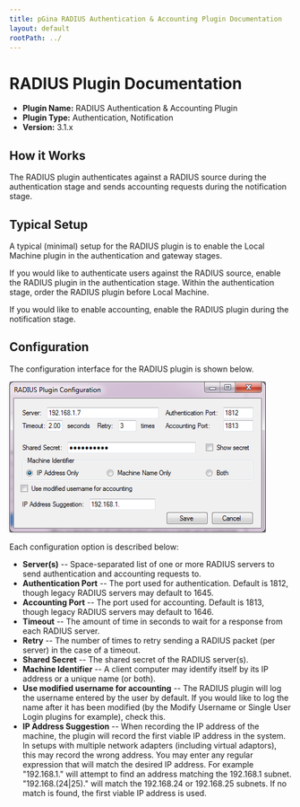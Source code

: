 ```yaml
---
title: pGina RADIUS Authentication & Accounting Plugin Documentation
layout: default
rootPath: ../
---
```


RADIUS Plugin Documentation
===================

* **Plugin Name:** RADIUS Authentication & Accounting Plugin
* **Plugin Type:** Authentication, Notification
* **Version:** 3.1.x

How it Works
--------------------

The RADIUS plugin authenticates against a RADIUS source during the authentication
stage and sends accounting requests during the notification stage.

Typical Setup
---------------------
A typical (minimal) setup for the RADIUS plugin is to enable the Local Machine
plugin in the authentication and gateway stages.

If you would like to authenticate users against the RADIUS source, enable the RADIUS plugin
in the authentication stage. Within the authentication stage, order the RADIUS plugin
before Local Machine.

If you would like to enable accounting, enable the RADIUS plugin during the notification
stage.

Configuration
---------------------

The configuration interface for the RADIUS plugin is shown below.

![RADIUS Configuration](images/radius_config.png)

Each configuration option is described below:

* **Server(s)** -- Space-separated list of one or more RADIUS servers to send authentication and accounting requests to.
* **Authentication Port** -- The port used for authentication. Default is 1812, though legacy RADIUS servers may default to 1645.
* **Accounting Port** -- The port used for accounting. Default is 1813, though legacy RADIUS servers may default to 1646.
* **Timeout** -- The amount of time in seconds to wait for a response from each RADIUS server.
* **Retry** -- The number of times to retry sending a RADIUS packet (per server) in the case of a timeout.
* **Shared Secret** -- The shared secret of the RADIUS server(s).
* **Machine Identifier** -- A client computer may identify itself by its IP address or a unique name (or both).
* **Use modified username for accounting** -- The RADIUS plugin will log the username entered by the user
by default. If you would like to log the name after it has been modified (by the Modify
Username or Single User Login plugins for example), check this.
* **IP Address Suggestion** -- When recording the IP address of the machine, the plugin will record the first viable IP
address in the system. In setups with multiple network adapters (including virtual adaptors), this may record the wrong address.
You may enter any regular expression that will match the desired IP address. For example "192.168.1." will attempt to find an
address matching the 192.168.1 subnet. "192.168.(24|25)." will match the 192.168.24 or 192.168.25 subnets. If no match is found,
the first viable IP address is used.

